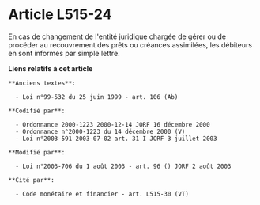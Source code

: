 # Article L515-24

En cas de changement de l'entité juridique chargée de gérer ou de procéder au recouvrement des prêts ou créances assimilées,
les débiteurs en sont informés par simple lettre.

**Liens relatifs à cet article**

	**Anciens textes**:

	  - Loi n°99-532 du 25 juin 1999 - art. 106 (Ab)

	**Codifié par**:

	  - Ordonnance 2000-1223 2000-12-14 JORF 16 décembre 2000
	  - Ordonnance n°2000-1223 du 14 décembre 2000 (V)
	  - Loi n°2003-591 2003-07-02 art. 31 I JORF 3 juillet 2003

	**Modifié par**:

	  - Loi n°2003-706 du 1 août 2003 - art. 96 () JORF 2 août 2003

	**Cité par**:

	  - Code monétaire et financier - art. L515-30 (VT)
